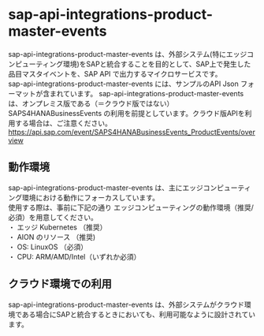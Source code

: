 # sap-api-integrations-product-master-events  
sap-api-integrations-product-master-events は、外部システム(特にエッジコンピューティング環境)をSAPと統合することを目的として、SAP上で発生した品目マスタイベントを、SAP API で出力するマイクロサービスです。  
sap-api-integrations-product-master-events には、サンプルのAPI Json フォーマットが含まれています。
sap-api-integrations-product-master-events は、オンプレミス版である（＝クラウド版ではない）SAPS4HANABusinessEvents の利用を前提としています。クラウド版APIを利用する場合は、ご注意ください。  
https://api.sap.com/event/SAPS4HANABusinessEvents_ProductEvents/overview 

## 動作環境  
sap-api-integrations-product-master-events は、主にエッジコンピューティング環境における動作にフォーカスしています。  
使用する際は、事前に下記の通り エッジコンピューティングの動作環境（推奨/必須）を用意してください。  
・ エッジ Kubernetes （推奨）  
・ AION のリソース （推奨)  
・ OS: LinuxOS （必須）  
・ CPU: ARM/AMD/Intel（いずれか必須）  

## クラウド環境での利用  
sap-api-integrations-product-master-events は、外部システムがクラウド環境である場合にSAPと統合するときにおいても、利用可能なように設計されています。  